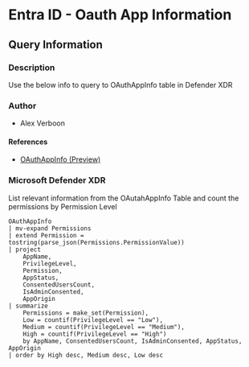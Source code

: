 # Entra ID - Oauth App Information

## Query Information

### Description

Use the below info to query to OAuthAppInfo table in Defender XDR

### Author

- Alex Verboon

#### References

- [OAuthAppInfo (Preview)](https://learn.microsoft.com/en-us/defender-xdr/advanced-hunting-oauthappinfo-table)

### Microsoft Defender XDR

List relevant information from the OAutahAppInfo Table and count the permissions by Permission Level

```kql
OAuthAppInfo 
| mv-expand Permissions
| extend Permission = tostring(parse_json(Permissions.PermissionValue))
| project
    AppName,
    PrivilegeLevel,
    Permission,
    AppStatus,
    ConsentedUsersCount,
    IsAdminConsented,
    AppOrigin
| summarize
    Permissions = make_set(Permission),
    Low = countif(PrivilegeLevel == "Low"),
    Medium = countif(PrivilegeLevel == "Medium"),
    High = countif(PrivilegeLevel == "High")
    by AppName, ConsentedUsersCount, IsAdminConsented, AppStatus, AppOrigin
| order by High desc, Medium desc, Low desc

```
